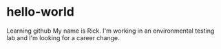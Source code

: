 # hello-world
Learning github
My name is Rick.  I'm working in an environmental testing lab and I'm looking for a career change.
